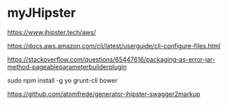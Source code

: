 # myJHipster

https://www.jhipster.tech/aws/

https://docs.aws.amazon.com/cli/latest/userguide/cli-configure-files.html

https://stackoverflow.com/questions/65447616/packaging-as-error-jar-method-pageableparameterbuilderplugin


sudo npm install -g yo grunt-cli bower

https://github.com/atomfrede/generator-jhipster-swagger2markup
